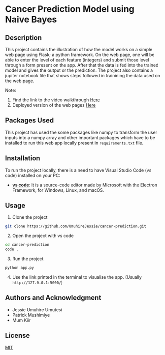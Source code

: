 # Cancer Prediction Model using Naive Bayes



## Description

This project contains the illustration of how the model works on a simple web page using Flask; a python framework. On the web page, one will be able to enter the level of each feature (integers) and submit those level through a form present on the app. After that the data is fed into the trained model and gives the output or the prediction. The project also contains a jupiter notebook file that shows steps followed in trainining the data used on the web page. 

Note: 
1. Find the link to the video walkthrough [Here](https://www.example.com)
2. Deployed version of the web pages [Here](https://cancer-prediction-vsk4.onrender.com/)

## Packages Used

This project has used the some packages like numpy to transform the user inputs into a numpy array and other important packages which have to be installed to run this web app locally present in `requirements.txt` file. 

## Installation

To run the project locally, there is a need to have Visual Studio Code (vs code) installed on your PC:

- **[vs code](https://code.visualstudio.com/download)**: It is a source-code editor made by Microsoft with the Electron Framework, for Windows, Linux, and macOS.

## Usage


1. Clone the project 

``` bash
git clone https://github.com/UmuhireJessie/cancer-prediction.git

```

2. Open the project with vs code

``` bash
cd cancer-prediction
code .
```

3. Run the project

``` bash
python app.py
```

4. Use the link printed in the terminal to visualise the app. (Usually `http://127.0.0.1:5000/`)


## Authors and Acknowledgment

- Jessie Umuhire Umutesi
- Patrick Mushimiye
- Mum Kiir

## License
[MIT](https://choosealicense.com/licenses/mit/)
